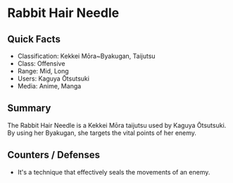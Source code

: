 # Rabbit Hair Needle

## Quick Facts
- Classification: Kekkei Mōra~Byakugan, Taijutsu
- Class: Offensive
- Range: Mid, Long
- Users: Kaguya Ōtsutsuki
- Media: Anime, Manga

## Summary
The Rabbit Hair Needle is a Kekkei Mōra taijutsu used by Kaguya Ōtsutsuki. By using her Byakugan, she targets the vital points of her enemy.

## Counters / Defenses
- It's a technique that effectively seals the movements of an enemy.
